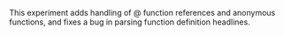 This experiment adds handling of @ function references and anonymous functions, and fixes a bug in parsing function definition headlines.
